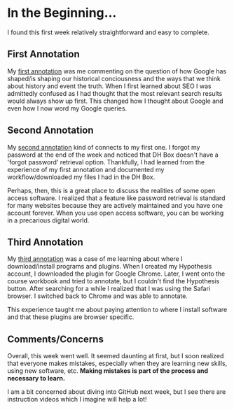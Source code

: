 # In the Beginning...
I found this first week relatively straightforward and easy to complete.    

## First Annotation
My [first annotation](https://hyp.is/GWiT7HDoEem9pe8EFtgT-A/site.craftingdigitalhistory.ca/first-things-first.html) was me commenting on the question of how Google has shaped/is shaping our historical conciousness and the ways that we think about history and event the truth. When I first learned about SEO I was admittedly confused as I had thought that the most relevant search results would always show up first. This changed how I thought about Google and even how I now word my Google queries.  


## Second Annotation
My [second annotation](https://hyp.is/1cuQqlh7Eem3qVOpwa1E0Q/workbook.craftingdigitalhistory.ca/introduction/crafting-digital-history/) kind of connects to my first one. I forgot my password at the end of the week and noticed that DH Box doesn't have a 'forgot password' retrieval option. Thankfully, I had learned from the experience of my first annotation and documented my workflow/downloaded my files I had in the DH Box. 

Perhaps, then, this is a great place to discuss the realities of some open access software. I realized that a feature like password retrieval is standard for many websites because they are actively maintained and you have one account forever. When you use open access software, you can be working in a precarious digital world.

## Third Annotation
My [third annotation](https://hyp.is/P-j0AFh8EemYXn9Z1Pmgww/workbook.craftingdigitalhistory.ca/introduction/crafting-digital-history/) was a case of me learning about where I download/install programs and plugins. When I created my Hypothesis account, I downloaded the plugin for Google Chrome. Later, I went onto the course workbook and tried to annotate, but I couldn't find the Hypothesis button. After searching for a while I realized that I was using the Safari browser. I switched back to Chrome and was able to annotate.

This experience taught me about paying attention to where I install software and that these plugins are browser specific. 

## Comments/Concerns

Overall, this week went well. It seemed daunting at first, but I soon realized that everyone makes mistakes, especially when they are learning new skills, using new software, etc. **Making mistakes is part of the process and necessary to learn.**

I am a bit concerned about diving into GitHub next week, but I see there are instruction videos which I imagine will help a lot!
